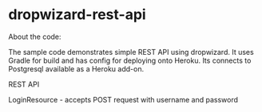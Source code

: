 dropwizard-rest-api
===================

About the code:

The sample code demonstrates simple REST API using dropwizard.
It uses Gradle for build and has config for deploying onto Heroku.
Its connects to Postgresql available as a Heroku add-on.


REST API

LoginResource - accepts POST request with username and password
